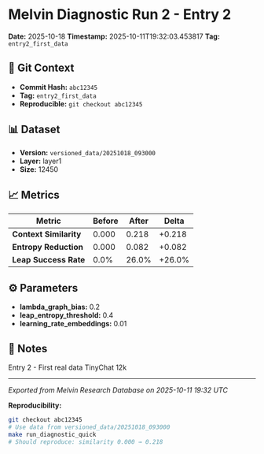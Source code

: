 # Melvin Diagnostic Run 2 - Entry 2

**Date:** 2025-10-18
**Timestamp:** 2025-10-11T19:32:03.453817
**Tag:** `entry2_first_data`

## 📂 Git Context

- **Commit Hash:** `abc12345`
- **Tag:** `entry2_first_data`
- **Reproducible:** `git checkout abc12345`

## 📊 Dataset

- **Version:** `versioned_data/20251018_093000`
- **Layer:** layer1
- **Size:** 12450

## 📈 Metrics

| Metric | Before | After | Delta |
|--------|--------|-------|-------|
| **Context Similarity** | 0.000 | 0.218 | +0.218 |
| **Entropy Reduction** | 0.000 | 0.082 | +0.082 |
| **Leap Success Rate** | 0.0% | 26.0% | +26.0% |

## ⚙️ Parameters

- **lambda_graph_bias:** 0.2
- **leap_entropy_threshold:** 0.4
- **learning_rate_embeddings:** 0.01

## 📝 Notes

Entry 2 - First real data TinyChat 12k

---

*Exported from Melvin Research Database on 2025-10-11 19:32 UTC*

**Reproducibility:**
```bash
git checkout abc12345
# Use data from versioned_data/20251018_093000
make run_diagnostic_quick
# Should reproduce: similarity 0.000 → 0.218
```